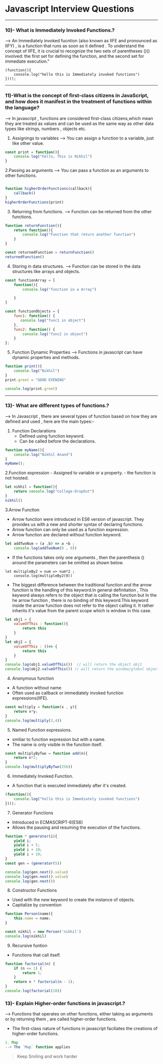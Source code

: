 # Javascript Interview Questions
***
### 10)- What is Immediately Invoked Functions.?
--> An Immediately invoked fucntion  (also known as IIFE and pronounced as IIFY) , is a function that runs as soon as it defined . To understand the concept of IIFE, it is crucial to recognize the two sets of parentheses ()() involved: the first set for defining the function, and the second set for immediate execution."

```Javscript
(function(){
    console.log("hello this is Immediately invoked functions")
})();
```
---
### 11)-What is the concept of first-class citizens in JavaScript, and how does it manifest in the treatment of functions within the language?
--> In javascript , functions are considered first-class citizens,which mean they are treated as values and can be used as the same way as other data types like strings, numbers , objects etc.

1. Assignings to variables
--> You can assign a function to a variable, just like other value.
```Javascript
const print = function(){
    console.log("hello, This is Nikhil")
}
```
2.Passing as arguments
--> You can pass a function as an arguments to other functions.
```Javascript

function higherOrderFunctions(callback){
    callback()
}
higherOrderFunctions(print)

```
3. Returning from functions.
--> Function can be returned from the other functions.
```Javascript
function returnFunction(){
    return function(){
        console.log("Function that return another function")
    }
}

const returnedFunction = returnFunction()
returnedFunction()
```

4. Storing in data structures.
--> Function can be stored in the data structures like arrays and objects.
```Javascript
const functionArray = [
    function(){
        console.log("function in a Array")

    }
]

const functionObjects = {
    func1: function() {
       console.log("func1 in object")
    },
    func2: function() {
        console.log("func2 in object")
    }
};
```
5. Function Dynamic Properties
--> Functions in javascript can have dynamic properties and methods.
```Javascript
function print(){
    console.log("Nikhil")
}
print.greet = "GOOD EVENING"

console.log(print.greet)
```
---
### 13)- What are different types of functions.?
--> In Javascript , there are several types of function based on how they are defined and used , here are the main types:-

1. Function Declarations
     - Defined using function keyword.
     - Can be called before the declarations.
```Javascript
function myName(){
    console.log("Nikhil Anand")
}
myName();
```
2.Function expression 
      - Assigned to variable or a property.
      - the function is not hoisted.
```Javascript
let nikhil = function(){
    return console.log("College-DropOut")
}
nikhil()
```
3.Arrow Function
- Arrow function were introduced in ES6 version of javascript. They provides us with a new and shorter syntax of declaring functions. 
- Arrow function can only be used as a function expression.
- Arrow function are declared without function keyword.

```Javascript
let addTwoNum = (a ,b) => a +b ;
    console.log(addTwoNum(8 , 8))
```
- If the functions takes only one arguments , then the parenthesis () around the parameters can be omitted as shown below.

```Javascropt
let multipleBy2 = num => num*2 ;
    console.log(multipleBy2(9))
```
- The biggest difference between the traditional function and the arrow function is the handling of this keyword.In general definitation , This keyword always refers to the object that is calling the function but In the he arrow function , there is no binding of this keyword.This keyword inside the arrow function does not refer to the object calling it. It rather inherits it's value from the parent scope which is window in this case.   
```Javascript
let obj1 = {
    valueOfThis : function(){
        return this
    }
}
let obj2 = {
    valueOfThis : ()=> {
        return this
    }
}
console.log(obj1.valueOfThis())  // will return the object obj1
console.log(obj2.valueOfThis()) // will return the window/global object.
```
4. Anonymous function
- A function without name
- Often used as callback or immediately invoked function expressions(IIFE).

```Javascript
const multiply = function(x , y){
    return x*y;
}
console.log(multiply(3,4))
```
5. Named Function expressions.
- smiliar to function expression but with a name.
- The name is only visible in the function itself.
```Javascript
const multiplyByTwo = function add(n){
    return n*2;
}
console.log(multiplyByTwo(256))
```
6. Immediately Invoked Function.
- A function that is executed immediately after it's created.
```Javascript
(function(){
    console.log("hello this is Immediately invoked functions")
})();
```
7. Generator Functions
- Introduced in ECMASCRIPT-6(ES6)
- Allows the pausing and resuming the execution of the functions.

```Javascript
function * generator(i){
    yield i;
    yield i + 5;
    yield i + 10;
    yield i + 10;
}
const gen = (generator(5))

console.log(gen.next().value)
console.log(gen.next().value)
console.log(gen.next())
```
8. Constructor Functions
- Used with the *new* keyword to create the instance of objects.
- Capitalize by convention
```Javascript
function Person(name){
    this.name = name;
}

const nikhil = new Person('nikhil')
console.log(nikhil)
```
9. Recursive funtion
- Functions that call itself.
```Javascript
function factorial(n) {
    if (n <= 1) {
        return 1;
    }
    return n * factorial(n - 1);
}
console.log(factorial(10))
```
### 13)- Explain Higher-order functions in javascript.?
--> Functions that operates on other functions, either taking as arguments or by returning them , are called higher-order functions. 
- The first-class nature of functions in javascript faciliates the creations of higher-order functions.
```Javascript
1. Map 
--> The `Map` function applies 
```




>Keep Smiling and work harder

